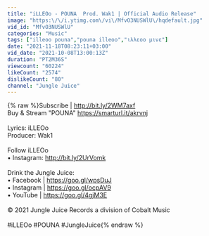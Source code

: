 ```yaml
---
title: "iLLEOo - POUNA  Prod. Wak1 | Official Audio Release"
image: "https:\/\/i.ytimg.com\/vi\/MfvO3NUSWlU\/hqdefault.jpg"
vid_id: "MfvO3NUSWlU"
categories: "Music"
tags: ["illeoo pouna","pouna illeoo","ιλλεοο μινε"]
date: "2021-11-18T08:23:11+03:00"
vid_date: "2021-10-08T13:00:13Z"
duration: "PT2M36S"
viewcount: "60224"
likeCount: "2574"
dislikeCount: "80"
channel: "Jungle Juice"
---
```

{% raw %}Subscribe | <a rel="nofollow" target="blank" href="http://bit.ly/2WM7axf">http://bit.ly/2WM7axf</a><br />Buy &amp; Stream &quot;POUNA&quot; <a rel="nofollow" target="blank" href="https://smarturl.it/akrvnj">https://smarturl.it/akrvnj</a><br /><br />Lyrics: iLLEOo<br />Producer: Wak1<br /><br />Follow iLLEOo<br />• Instagram: <a rel="nofollow" target="blank" href="http://bit.ly/2UrVomk​​">http://bit.ly/2UrVomk​​</a><br /><br />Drink the Jungle Juice:<br />• Facebook | <a rel="nofollow" target="blank" href="https://goo.gl/wpsDuJ">https://goo.gl/wpsDuJ</a> <br />• Instagram | <a rel="nofollow" target="blank" href="https://goo.gl/ocpAV9">https://goo.gl/ocpAV9</a> <br />• YouTube | <a rel="nofollow" target="blank" href="https://goo.gl/4gjM3E">https://goo.gl/4gjM3E</a><br /><br />© 2021 Jungle Juice Records a division of Cobalt Music<br /><br />#iLLEOo #POUNA #JungleJuice{% endraw %}
